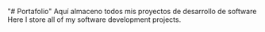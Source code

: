 "# Portafolio" 
Aquí almaceno todos mis proyectos de desarrollo de software
Here I store all of my software development projects.
